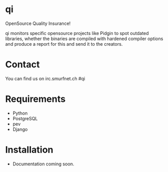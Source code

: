 qi
==

OpenSource Quality Insurance!

qi monitors specific opensource projects like Pidgin to spot outdated libraries, whether the binaries are compiled with hardened compiler options and produce a report for this and send it to the creators.

# Contact
You can find us on irc.smurfnet.ch #qi

# Requirements
 - Python
 - PostgreSQL
 - pev
 - Django

# Installation
- Documentation coming soon.
